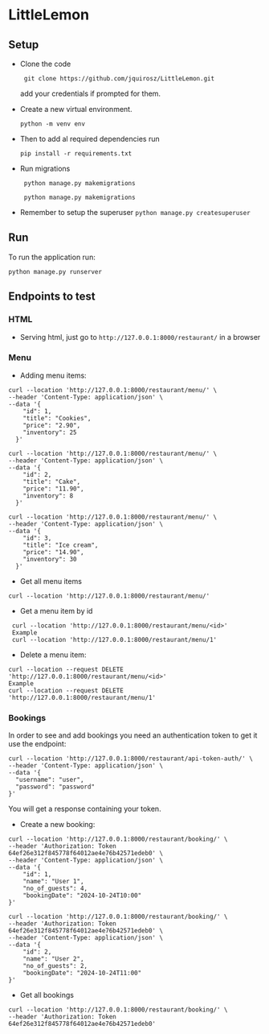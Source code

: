 # LittleLemon
## Setup
- Clone the code

    ``` git clone https://github.com/jquirosz/LittleLemon.git```

    add your credentials if prompted for them.
- Create a new virtual environment.

    ```python -m venv env```
- Then to add al required dependencies run
  
  ```pip install -r requirements.txt```

- Run migrations

  ``` python manage.py makemigrations```

  ``` python manage.py makemigrations```

- Remember to setup the superuser
    ```python manage.py createsuperuser ```

## Run
To run the application run:

```python manage.py runserver```

## Endpoints to test
### HTML
- Serving html, just go to `http://127.0.0.1:8000/restaurant/` in a browser

### Menu
- Adding menu items:

```
curl --location 'http://127.0.0.1:8000/restaurant/menu/' \
--header 'Content-Type: application/json' \
--data '{
    "id": 1,
    "title": "Cookies",
    "price": "2.90",
    "inventory": 25
  }'
  ```

```
curl --location 'http://127.0.0.1:8000/restaurant/menu/' \
--header 'Content-Type: application/json' \
--data '{
    "id": 2,
    "title": "Cake",
    "price": "11.90",
    "inventory": 8
  }'
  ```

```
curl --location 'http://127.0.0.1:8000/restaurant/menu/' \
--header 'Content-Type: application/json' \
--data '{
    "id": 3,
    "title": "Ice cream",
    "price": "14.90",
    "inventory": 30
  }'
  ```

- Get all menu items

```curl --location 'http://127.0.0.1:8000/restaurant/menu/'```

- Get a menu item by id
```
 curl --location 'http://127.0.0.1:8000/restaurant/menu/<id>'
 Example
 curl --location 'http://127.0.0.1:8000/restaurant/menu/1'
 ```

- Delete a menu item:
```
curl --location --request DELETE 'http://127.0.0.1:8000/restaurant/menu/<id>'
Example
curl --location --request DELETE 'http://127.0.0.1:8000/restaurant/menu/1'
```

### Bookings
In order to see and add bookings you need an authentication token to get it use the endpoint:
```
curl --location 'http://127.0.0.1:8000/restaurant/api-token-auth/' \
--header 'Content-Type: application/json' \
--data '{
  "username": "user",
  "password": "password"
}'
```

You will get a response containing your token.

- Create a new booking:
```
curl --location 'http://127.0.0.1:8000/restaurant/booking/' \
--header 'Authorization: Token 64ef26e312f845778f64012ae4e76b42571edeb0' \
--header 'Content-Type: application/json' \
--data '{
    "id": 1,
    "name": "User 1",
    "no_of_guests": 4,
    "bookingDate": "2024-10-24T10:00"
}'
```

```
curl --location 'http://127.0.0.1:8000/restaurant/booking/' \
--header 'Authorization: Token 64ef26e312f845778f64012ae4e76b42571edeb0' \
--header 'Content-Type: application/json' \
--data '{
    "id": 2,
    "name": "User 2",
    "no_of_guests": 2,
    "bookingDate": "2024-10-24T11:00"
}'
```

- Get all bookings
```
curl --location 'http://127.0.0.1:8000/restaurant/booking/' \
--header 'Authorization: Token 64ef26e312f845778f64012ae4e76b42571edeb0'
```
